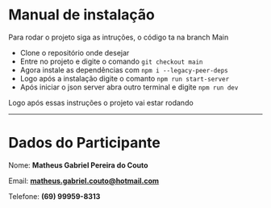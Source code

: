 # Manual de instalação

Para rodar o projeto siga as intruções, o código ta na branch Main

- Clone o repositório onde desejar
- Entre no projeto e digite o comando `git checkout main`
- Agora instale as dependências com `npm i --legacy-peer-deps`
- Logo após a instalação digite o comanto `npm run start-server`
- Após iniciar o json server abra outro terminal e digite `npm run dev`

Logo após essas instruções o projeto vai estar rodando

---

# Dados do Participante

Nome: **Matheus Gabriel Pereira do Couto**

Email: **matheus.gabriel.couto@hotmail.com**

Telefone: **(69) 99959-8313**
